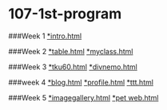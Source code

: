 # 107-1st-program
###Week 1
[*intro.html](https://github.com/mentally24/107-1st-program/blob/master/w01/intro.html)

###Week 2
[*table.html](https://github.com/mentally24/107-1st-program/blob/master/w02/table.html)
[*myclass.html](https://github.com/mentally24/107-1st-program/blob/master/w02/myclass.html)

###Week 3
[*tku60.html](https://github.com/mentally24/107-1st-program/blob/master/W03/tku60.html)
[*divnemo.html](https://github.com/mentally24/107-1st-program/blob/master/W03/divnemo.html)

###week 4
[*blog.html](https://github.com/mentally24/107-1st-program/blob/master/W04/blog.html)
[*profile.html](https://github.com/mentally24/107-1st-program/blob/master/W04/profile.html)
[*ttt.html](https://github.com/mentally24/107-1st-program/blob/master/W04/ttt.html)

###Week 5
[*imagegallery.html](https://github.com/mentally24/107-1st-program/blob/master/W05/image/imagegallery.html)
[*pet web.html](https://github.com/mentally24/107-1st-program/blob/master/W05/image2/pet%20web.html)
<!--stackedit_data:
eyJoaXN0b3J5IjpbOTAzMDcyNTY3LDEzNjAzODk5MTZdfQ==
-->